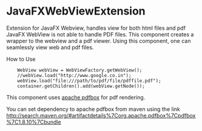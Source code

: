 # JavaFXWebViewExtension
Extension for JavaFX Webview, handles view for both html files and pdf
JavaFX WebView is not able to handle PDF files. This component creates a wrapper to the webview and a pdf viewer.
Using this component, one can seamlessly view web and pdf files.

How to Use


		WebView webView = WebViewFactory.getWebView();
		//webView.load("http://www.google.co.in");
		webView.load("file:///path/to/pdf/file/pdffile.pdf");
		container.getChildren().add(webView.getNode());

This component uses <a href="https://pdfbox.apache.org/">apache pdfbox</a> for pdf rendering. 

You can set dependency to apache pdfbox from maven using the link <a href="http://search.maven.org/#artifactdetails%7Corg.apache.pdfbox%7Cpdfbox%7C1.8.10%7Cbundle">http://search.maven.org/#artifactdetails%7Corg.apache.pdfbox%7Cpdfbox%7C1.8.10%7Cbundle</a>

